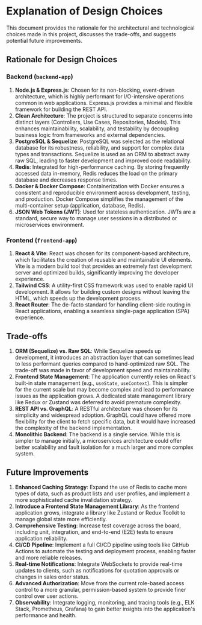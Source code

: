 # Explanation of Design Choices

This document provides the rationale for the architectural and technological choices made in this project, discusses the trade-offs, and suggests potential future improvements.

## Rationale for Design Choices

### Backend (`backend-app`)

1.  **Node.js & Express.js**: Chosen for its non-blocking, event-driven architecture, which is highly performant for I/O-intensive operations common in web applications. Express.js provides a minimal and flexible framework for building the REST API.
2.  **Clean Architecture**: The project is structured to separate concerns into distinct layers (Controllers, Use Cases, Repositories, Models). This enhances maintainability, scalability, and testability by decoupling business logic from frameworks and external dependencies.
3.  **PostgreSQL & Sequelize**: PostgreSQL was selected as the relational database for its robustness, reliability, and support for complex data types and transactions. Sequelize is used as an ORM to abstract away raw SQL, leading to faster development and improved code readability.
4.  **Redis**: Integrated for high-performance caching. By storing frequently accessed data in-memory, Redis reduces the load on the primary database and decreases response times.
5.  **Docker & Docker Compose**: Containerization with Docker ensures a consistent and reproducible environment across development, testing, and production. Docker Compose simplifies the management of the multi-container setup (application, database, Redis).
6.  **JSON Web Tokens (JWT)**: Used for stateless authentication. JWTs are a standard, secure way to manage user sessions in a distributed or microservices environment.

### Frontend (`frontend-app`)

1.  **React & Vite**: React was chosen for its component-based architecture, which facilitates the creation of reusable and maintainable UI elements. Vite is a modern build tool that provides an extremely fast development server and optimized builds, significantly improving the developer experience.
2.  **Tailwind CSS**: A utility-first CSS framework was used to enable rapid UI development. It allows for building custom designs without leaving the HTML, which speeds up the development process.
3.  **React Router**: The de-facto standard for handling client-side routing in React applications, enabling a seamless single-page application (SPA) experience.

## Trade-offs

1.  **ORM (Sequelize) vs. Raw SQL**: While Sequelize speeds up development, it introduces an abstraction layer that can sometimes lead to less performant queries compared to hand-optimized raw SQL. The trade-off was made in favor of development speed and maintainability.
2.  **Frontend State Management**: The application currently relies on React's built-in state management (e.g., `useState`, `useContext`). This is simpler for the current scale but may become complex and lead to performance issues as the application grows. A dedicated state management library like Redux or Zustand was deferred to avoid premature complexity.
3.  **REST API vs. GraphQL**: A RESTful architecture was chosen for its simplicity and widespread adoption. GraphQL could have offered more flexibility for the client to fetch specific data, but it would have increased the complexity of the backend implementation.
4.  **Monolithic Backend**: The backend is a single service. While this is simpler to manage initially, a microservices architecture could offer better scalability and fault isolation for a much larger and more complex system.

## Future Improvements

1.  **Enhanced Caching Strategy**: Expand the use of Redis to cache more types of data, such as product lists and user profiles, and implement a more sophisticated cache invalidation strategy.
2.  **Introduce a Frontend State Management Library**: As the frontend application grows, integrate a library like Zustand or Redux Toolkit to manage global state more efficiently.
3.  **Comprehensive Testing**: Increase test coverage across the board, including unit, integration, and end-to-end (E2E) tests to ensure application reliability.
4.  **CI/CD Pipeline**: Implement a full CI/CD pipeline using tools like GitHub Actions to automate the testing and deployment process, enabling faster and more reliable releases.
5.  **Real-time Notifications**: Integrate WebSockets to provide real-time updates to clients, such as notifications for quotation approvals or changes in sales order status.
6.  **Advanced Authorization**: Move from the current role-based access control to a more granular, permission-based system to provide finer control over user actions.
7.  **Observability**: Integrate logging, monitoring, and tracing tools (e.g., ELK Stack, Prometheus, Grafana) to gain better insights into the application's performance and health.